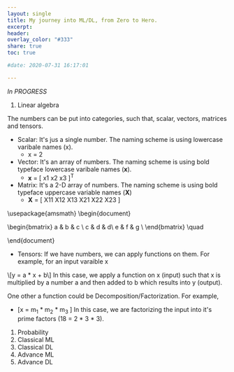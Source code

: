 ```yaml
---
layout: single
title: My journey into ML/DL, from Zero to Hero.
excerpt: 
header:
overlay_color: "#333"
share: true
toc: true

#date: 2020-07-31 16:17:01

---
```


<script type="text/javascript" async
  src="https://cdnjs.cloudflare.com/ajax/libs/mathjax/2.7.1/MathJax.js?config=TeX-AMS-MML_HTMLorMML">
</script>


*_In PROGRESS_*

1. Linear algebra

The numbers can be put into categories, such that, scalar, vectors, matrices and tensors.

* Scalar: It's jus a single number. The naming scheme is using lowercase varibale names (x).
  * x = 2
* Vector: It's an array of numbers. The naming scheme is using bold typeface lowercase varibale names (**x**).
  * **x** = [ x1 x2 x3 ]<sup>T</sup>
* Matrix: It's a 2-D array of numbers. The naming scheme is using bold typeface uppercase variable names (**X**) 
  * **X** = [ X11 X12 X13
                 X21 X22 X23 ]

<!-- \documentclass{article}
<!-- \usepackage[utf8]{inputenc} -->
\usepackage{amsmath}
\begin{document}
<!-- $$ -->
\begin{bmatrix} 
a & b & c \\
c & d & d\\
e & f & g \\
\end{bmatrix}
\quad
<!-- $$ -->
\end{document}
* Tensors: 
If we have numbers, we can apply functions on them. For example, for an input varaible x 

\\[y = a * x + b\\]
In this case, we apply a function on x (input) such that x is multiplied by a number a and then added to b which results into y (output).

One other a function could be Decomposition/Factorization. For example,

* \[x = m<sub>1</sub> * m<sub>2</sub> * m<sub>3</sub>  \]
In this case, we are factorizing the input into it's prime factors (18 = 2 * 3 * 3). 




1. Probability
2. Classical ML
3. Classical DL
4. Advance ML
5. Advance DL

